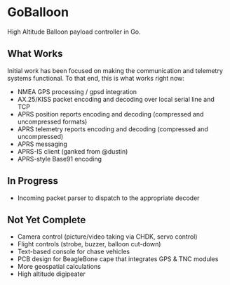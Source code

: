 GoBalloon
=========

High Altitude Balloon payload controller in Go.   

What Works
----------
Initial work has been focused on making the communication and telemetry systems functional.  To that end, this is what works right now:

* NMEA GPS processing / gpsd integration
* AX.25/KISS packet encoding and decoding over local serial line and TCP
* APRS position reports encoding and decoding (compressed and uncompressed formats)
* APRS telemetry reports encoding and decoding (compressed and uncompressed)
* APRS messaging
* APRS-IS client (ganked from @dustin)
* APRS-style Base91 encoding

In Progress
-----------
* Incoming packet parser to dispatch to the appropriate decoder

Not Yet Complete
----------------
* Camera control (picture/video taking via CHDK, servo control)
* Flight controls (strobe, buzzer, balloon cut-down)
* Text-based console for chase vehicles
* PCB design for BeagleBone cape that integrates GPS & TNC modules
* More geospatial calculations
* High altitude digipeater
